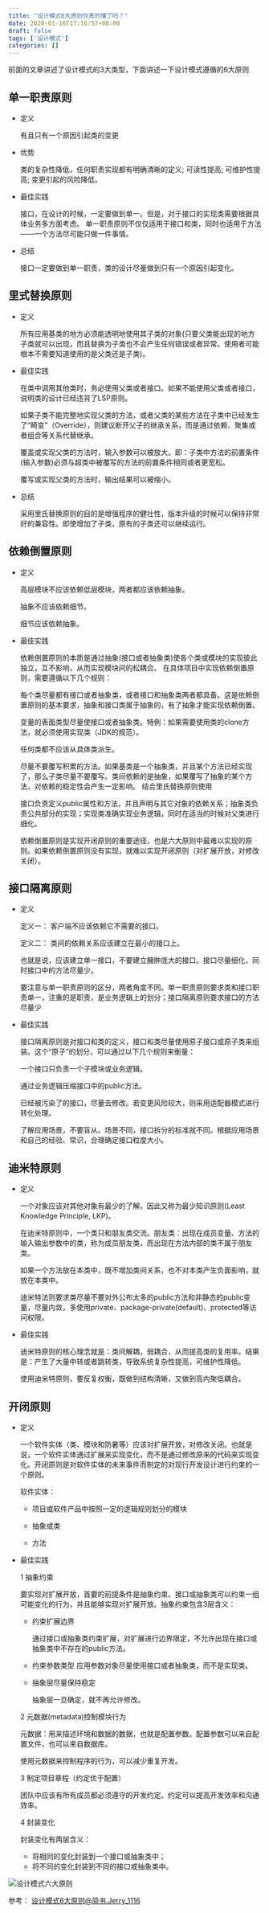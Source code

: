 ```yaml
---
title: "设计模式6大原则你真的懂了吗？"
date: 2020-01-16T17:16:57+08:00
draft: false
tags: ['设计模式']
categories: []
---
```


前面的文章讲述了设计模式的3大类型，下面讲述一下设计模式遵循的6大原则


## 单一职责原则

* 定义
    
    有且只有一个原因引起类的变更

* 优势

    类的复杂性降低，任何职责实现都有明确清晰的定义; 可读性提高; 可维护性提高; 变更引起的风险降低。

* 最佳实践

    接口，在设计的时候，一定要做到单一。但是，对于接口的实现类需要根据具体业务多方面考虑。
    单一职责原则不仅仅适用于接口和类，同时也适用于方法——一个方法尽可能只做一件事情。


* 总结
    
    接口一定要做到单一职责，类的设计尽量做到只有一个原因引起变化。


## 里式替换原则

* 定义

    所有应用基类的地方必须能透明地使用其子类的对象(只要父类能出现的地方子类就可以出现，而且替换为子类也不会产生任何错误或者异常。使用者可能根本不需要知道使用的是父类还是子类)。

* 最佳实践

    在类中调用其他类时，务必使用父类或者接口。如果不能使用父类或者接口，说明类的设计已经违背了LSP原则。

    如果子类不能完整地实现父类的方法，或者父类的某些方法在子类中已经发生了“畸变”（Override），则建议断开父子的继承关系，而是通过依赖、聚集或者组合等关系代替继承。

    覆盖或实现父类的方法时，输入参数可以被放大。即：子类中方法的前置条件(输入参数)必须与超类中被覆写的方法的前置条件相同或者更宽松。

    覆写或实现父类的方法时，输出结果可以被缩小。

* 总结

    采用里氏替换原则的目的是增强程序的健壮性，版本升级的时候可以保持非常好的兼容性。即使增加了子类，原有的子类还可以继续运行。

## 依赖倒置原则

* 定义

    高层模块不应该依赖低层模块，两者都应该依赖抽象。

    抽象不应该依赖细节。

    细节应该依赖抽象。


* 最佳实践

    依赖倒置原则的本质是通过抽象(接口或者抽象类)使各个类或模块的实现彼此独立，互不影响，从而实现模块间的松耦合。
    在具体项目中实现依赖倒置原则，需要遵循以下几个规则：

    每个类尽量都有接口或者抽象类，或者接口和抽象类两者都具备。这是依赖倒置原则的基本要求，抽象和接口类属于抽象的，有了抽象才能实现依赖倒置。

    变量的表面类型尽量使接口或者抽象类。特例：如果需要使用类的clone方法，就必须使用实现类（JDK的规范）。

    任何类都不应该从具体类派生。

    尽量不要覆写积累的方法。如果基类是一个抽象类，并且某个方法已经实现了，那么子类尽量不要覆写。类间依赖的是抽象，如果覆写了抽象的某个方法，对依赖的稳定性会产生一定影响。
    结合里氏替换原则使用

    接口负责定义public属性和方法，并且声明与其它对象的依赖关系；抽象类负责公共部分的实现；实现类准确实现业务逻辑，同时在适当的时候对父类进行细化。

    依赖倒置原则是实现开闭原则的重要途径，也是六大原则中最难以实现的原则。如果依赖倒置原则没有实现，就难以实现开闭原则（对扩展开放，对修改关闭）。

## 接口隔离原则

* 定义

    定义一：
    客户端不应该依赖它不需要的接口。

    定义二：
    类间的依赖关系应该建立在最小的接口上。

    也就是说，应该建立单一接口，不要建立臃肿庞大的接口。接口尽量细化，同时接口中的方法尽量少。

    要注意与单一职责原则的区分，两者角度不同。单一职责原则要求类和接口职责单一，注重的是职责，是业务逻辑上的划分；接口隔离原则要求接口的方法尽量少


* 最佳实践

    接口隔离原则是对接口和类的定义，接口和类尽量使用原子接口或原子类来组装。这个“原子”的划分，可以通过以下几个规则来衡量：

    一个接口只负责一个子模块或业务逻辑。

    通过业务逻辑压缩接口中的public方法。

    已经被污染了的接口，尽量去修改。若变更风险较大，则采用适配器模式进行转化处理。

    了解应用场景，不要盲从。场景不同，接口拆分的标准就不同。根据应用场景和自己的经验、常识，合理确定接口粒度大小。


## 迪米特原则

* 定义

    一个对象应该对其他对象有最少的了解。因此又称为最少知识原则(Least Knowledge Principle, LKP)。

    在迪米特原则中，一个类只和朋友类交流。朋友类：出现在成员变量、方法的输入输出参数中的类，称为成员朋友类，而出现在方法内部的类不属于朋友类。
    
    如果一个方法放在本类中，既不增加类间关系，也不对本类产生负面影响，就放在本类中。
    
    迪米特法则要求类尽量不要对外公布太多的public方法和非静态的public变量，尽量内敛，多使用private、package-private(default)、protected等访问权限。

* 最佳实践

    迪米特原则的核心理念就是：类间解耦，弱耦合，从而提高类的复用率。结果是：产生了大量中转或者跳转类，导致系统复杂性提高，可维护性降低。

    使用迪米特原则，要反复权衡，既做到结构清晰，又做到高内聚低耦合。

## 开闭原则

* 定义

    一个软件实体（类、模块和防暑等）应该对扩展开放，对修改关闭。也就是说，一个软件实体通过扩展来实现变化，而不是通过修改原来的代码来实现变化。开闭原则是对软件实体的未来事件而制定的对现行开发设计进行约束的一个原则。

    软件实体：

    * 项目或软件产品中按照一定的逻辑规则划分的模块

    * 抽象或类

    * 方法

* 最佳实践

    1 抽象约束

    要实现对扩展开放，首要的前提条件是抽象约束。接口或抽象类可以约束一组可能变化的行为，并且能够实现对扩展开放。抽象约束包含3层含义：

    * 约束扩展边界

        通过接口或抽象类约束扩展，对扩展进行边界限定，不允许出现在接口或抽象类中不存在的public方法。

    * 约束参数类型
        应用参数对象尽量使用接口或者抽象类，而不是实现类。

    * 抽象层尽量保持稳定

        抽象层一旦确定，就不再允许修改。

    2 元数据(metadata)控制模块行为

    元数据：用来描述环境和数据的数据，也就是配置参数。配置参数可以来自配置文件，也可以来自数据库。

    使用元数据来控制程序的行为，可以减少重复开发。

    3 制定项目章程（约定优于配置）

    团队中应该有所有成员都必须遵守的开发约定。约定可以提高开发效率和沟通效率。

    4 封装变化

    封装变化有两层含义：

    * 将相同的变化封装到一个接口或抽象类中；
    * 将不同的变化封装到不同的接口或抽象类中。

![设计模式六大原则](http://p1.pstatp.com/origin/pgc-image/b71b5bf79e644186911cdc9c51409f9b)

参考： 设计模式6大原则@简书.Jerry_1116